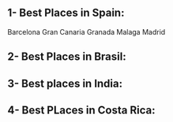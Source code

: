 ## 1- Best Places in Spain:

Barcelona
Gran Canaria
Granada
Malaga
Madrid

## 2- Best Places in Brasil:







## 3- Best places in India:







## 4- Best PLaces in Costa Rica:





